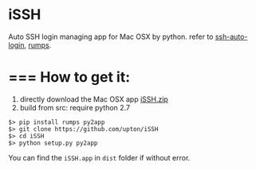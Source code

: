 # iSSH
Auto SSH login managing app for Mac OSX by python. refer to [ssh-auto-login](https://github.com/liaohuqiu/ssh-auto-login), [rumps](https://github.com/jaredks/rumps).

===
How to get it:
===
1. directly download the Mac OSX app [iSSH.zip](http://www.lexuan.net/good/files/iSSH.zip)
2. build from src:
require python 2.7
```
$> pip install rumps py2app
$> git clone https://github.com/upton/iSSH
$> cd iSSH
$> python setup.py py2app
```
You can find the `iSSH.app` in `dist` folder if without error.  
